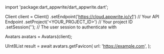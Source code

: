 import 'package:dart_appwrite/dart_appwrite.dart';

Client client = Client()
    .setEndpoint('https://cloud.appwrite.io/v1') // Your API Endpoint
    .setProject('<YOUR_PROJECT_ID>') // Your project ID
    .setSession(''); // The user session to authenticate with

Avatars avatars = Avatars(client);

UInt8List result = await avatars.getFavicon(
    url: 'https://example.com',
);
